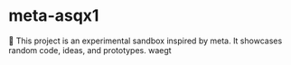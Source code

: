 ﻿# meta-asqx1

🚀 This project is an experimental sandbox inspired by meta.
It showcases random code, ideas, and prototypes.
waegt
